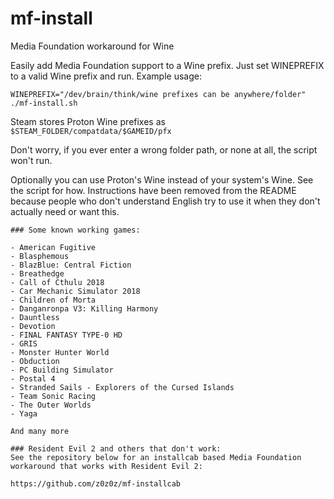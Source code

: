 # mf-install
Media Foundation workaround for Wine

Easily add Media Foundation support to a Wine prefix. Just set WINEPREFIX to a valid Wine prefix and run. Example usage:

`WINEPREFIX="/dev/brain/think/wine prefixes can be anywhere/folder" ./mf-install.sh`

Steam stores Proton Wine prefixes as `$STEAM_FOLDER/compatdata/$GAMEID/pfx`

Don't worry, if you ever enter a wrong folder path, or none at all, the script won't run. 

Optionally you can use Proton's Wine instead of your system's Wine. See the script for how. Instructions have been removed from the README because people who don't understand English try to use it when they don't actually need or want this.

```
### Some known working games:

- American Fugitive
- Blasphemous
- BlazBlue: Central Fiction
- Breathedge
- Call of Cthulu 2018
- Car Mechanic Simulator 2018
- Children of Morta
- Danganronpa V3: Killing Harmony
- Dauntless
- Devotion
- FINAL FANTASY TYPE-0 HD
- GRIS
- Monster Hunter World
- Obduction
- PC Building Simulator
- Postal 4
- Stranded Sails - Explorers of the Cursed Islands
- Team Sonic Racing
- The Outer Worlds
- Yaga

And many more

### Resident Evil 2 and others that don't work:
See the repository below for an installcab based Media Foundation workaround that works with Resident Evil 2:

https://github.com/z0z0z/mf-installcab
